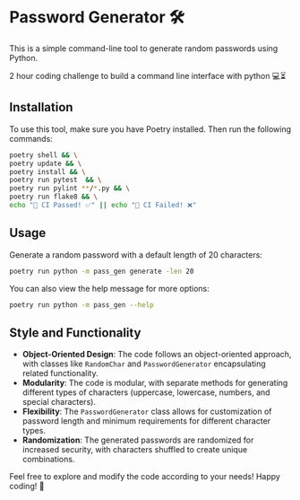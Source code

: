# Password Generator 🛠️

This is a simple command-line tool to generate random passwords using Python.

2 hour coding challenge to build a command line interface with python 💻⏳

## Installation

To use this tool, make sure you have Poetry installed. Then run the following commands:

```bash
poetry shell && \
poetry update && \
poetry install && \
poetry run pytest  && \
poetry run pylint **/*.py && \
poetry run flake8 && \
echo "🧪 CI Passed! ✅" || echo "🧪 CI Failed! ❌"
```

## Usage

Generate a random password with a default length of 20 characters:

```bash
poetry run python -m pass_gen generate -len 20
```

You can also view the help message for more options:

```bash
poetry run python -m pass_gen --help
```

## Style and Functionality

- **Object-Oriented Design**: The code follows an object-oriented approach, with classes like `RandomChar` and `PasswordGenerator` encapsulating related functionality.
- **Modularity**: The code is modular, with separate methods for generating different types of characters (uppercase, lowercase, numbers, and special characters).
- **Flexibility**: The `PasswordGenerator` class allows for customization of password length and minimum requirements for different character types.
- **Randomization**: The generated passwords are randomized for increased security, with characters shuffled to create unique combinations.

Feel free to explore and modify the code according to your needs! Happy coding! 🚀
```